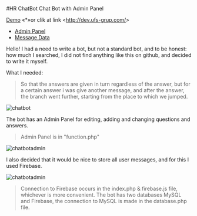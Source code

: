 #HR ChatBot
Chat Bot with Admin Panel

[Demo](http://dev.ufs-grup.com "chatbot")
«*»or clik at link <<http://dev.ufs-grup.com/>>
- [Admin Panel](http://dev.ufs-grup.com/function.php "chatbot")
- [Message Data](http://dev.ufs-grup.com/list.php "chatbot")

Hello! I had a need to write a bot, but not a standard bot, and to be honest:
how much I searched, I did not find anything like this on github, and decided to write it myself.

What I needed:
  > So that the answers are given in turn regardless of the answer, but for a certain answer i was give another message, 
  > and after the answer, the branch went further, starting from the place to which we jumped.

![chatbot](https://i.ibb.co/SdTVv83/e9978c58-4f0f-40f0-9053-7ba941a7b5ec.jpg)

The bot has an Admin Panel for editing, adding and changing questions and answers.
> Admin Panel is in "function.php"

![chatbotadmin](https://i.ibb.co/4YG444r/Screenshot-4.png)

I also decided that it would be nice to store all user messages, and for this I used Firebase.

![chatbotadmin](https://i.ibb.co/QMDPWdY/57f05032-3156-4057-b16c-2c0faefc0405.jpg)

> Connection to Firebase occurs in the index.php & firebase.js file, whichever is more convenient.
The bot has two databases MySQL and Firebase, the connection to MySQL is made in the database.php file.
